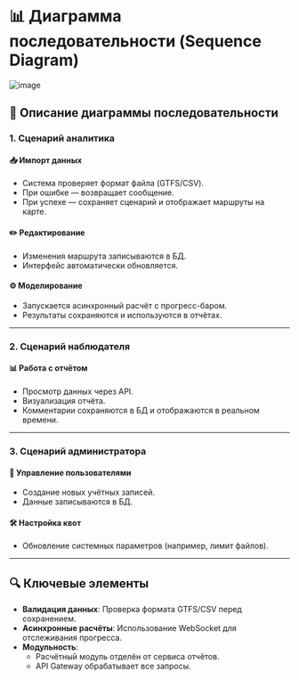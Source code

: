 # 📊 Диаграмма последовательности (Sequence Diagram)

![image](https://github.com/user-attachments/assets/3621e65f-5171-450c-954b-5b2c8d8f7f89)

## 📝 Описание диаграммы последовательности

### 1. Сценарий аналитика

#### 📥 Импорт данных
- Система проверяет формат файла (GTFS/CSV).
- При ошибке — возвращает сообщение.
- При успехе — сохраняет сценарий и отображает маршруты на карте.

#### ✏️ Редактирование
- Изменения маршрута записываются в БД.
- Интерфейс автоматически обновляется.

#### ⚙️ Моделирование
- Запускается асинхронный расчёт с прогресс-баром.
- Результаты сохраняются и используются в отчётах.

---

### 2. Сценарий наблюдателя

#### 📊 Работа с отчётом
- Просмотр данных через API.
- Визуализация отчёта.
- Комментарии сохраняются в БД и отображаются в реальном времени.

---

### 3. Сценарий администратора

#### 👥 Управление пользователями
- Создание новых учётных записей.
- Данные записываются в БД.

#### 🛠 Настройка квот
- Обновление системных параметров (например, лимит файлов).

---

## 🔍 Ключевые элементы

- **Валидация данных**: Проверка формата GTFS/CSV перед сохранением.
- **Асинхронные расчёты**: Использование WebSocket для отслеживания прогресса.
- **Модульность**:
  - Расчётный модуль отделён от сервиса отчётов.
  - API Gateway обрабатывает все запросы.
